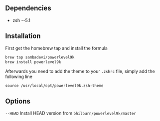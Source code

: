 ## Dependencies
- zsh --5.1

## Installation
First get the homebrew tap and install the formula

```bash
brew tap sambadevi/powerlevel9k
brew install powerlevel9k
```

Afterwards you need to add the theme to your `.zshrc` file, simply add the following line

`source /usr/local/opt/powerlevel9k.zsh-theme`

## Options
`--HEAD` Install HEAD version from `bhilburn/powerlevel9k/master`

